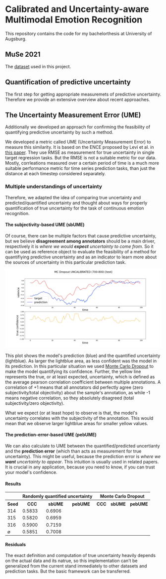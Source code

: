 # Calibrated and Uncertainty-aware Multimodal Emotion Recognition

This repository contains the code for my bachelorthesis at University of Augsburg.

## MuSe 2021

The [dataset](https://www.muse-challenge.org/) used in this project.

## Quantification of predictive uncertainty

The first step for getting appropriate measuremets of predictive uncertainty. Therefore we provide an extensive overview about recent approaches.

## The Uncertainty Measurement Error (UME)

Additionally we developed an approach for confirming the feasibility of quantifying predictive uncertainty by such a method.

We developed a metric called UME (Uncertainty Measurement Error) to measure this similarity. It is based on the ENCE proposed by Levi et al. in [this paper](https://arxiv.org/abs/1905.11659). They use RMSE as measurement for true uncertainty in single target regression tasks. But the RMSE is not a suitable metric for our data. Mostly, corrleations measured over a certain period of time is a much more suitable performance metric for time series prediction tasks, than just the distance at each timestep considered separately.

### Multiple understandings of uncertainty

Therefore, we adapted the idea of comparing true uncertainty and predicted/quantified uncertainty and thought about ways for properly quantification of true uncertainty for the task of continuous emotion recognition.

#### The subjectivity-based UME (sbUME)

Of course, there can be multiple factors that cause predictive uncertainty, but we believe **disagreement among annotators** should be a main driver, respectively it is *where we would **expect** uncertainty to come from*. So it can be used as reference object to evaluate the feasibility of a method for quantifiying predictive uncertainty and as an indicator to learn more about the sources of uncertainty in this particular prediction task.

![uncalibrated](images/MC_Dropout_UNCALIBRATED_(700-800).jpg)

This plot shows the model's prediction (blue) and the quantified uncertainty (lightblue). As larger the lightblue area, as less confident was the model in its prediction. In this particular situation we used [Monte Carlo Dropout](https://arxiv.org/abs/1506.02142) to make the model quantifying its confidence. Further, the yellow line represents the true, or at least expected, uncertainty, which is defined as the average pearson correlation coefficient between multiple annotations. A correlation of +1 means that all annotators did perfectly agree (zero subjectivity/total objectivity) about the sample's annotation, as while -1 means negative correlation, so they absolutely disagreed (total subjectivity/zero objectivity).

What we expect (or at least hope) to observe is that, the model's uncertainty correlates with the subjectivity of the annotation. This would mean that we observe larger lightblue areas for smaller yellow values.

#### The prediction-error-based UME (pebUME)

We can also calculate to UME between the quantified/predicted uncertianty and the **prediction error** (which than acts as measurement for true uncertainty). This might be useful, because the prediction error is *where we **want** uncertainty to appear*. This intuition is usually used in related papers. It is crucial in any application, because you need to know, if you can trust your model's confidence.

#### Results

<table>
    <tr>
        <th></th>
        <th colspan="3">Randomly quantified uncertainty</th>
        <th colspan="3">Monte Carlo Dropout</th>
    </tr>
    <tr>
        <th>Seed</th>
        <th>CCC</th>
        <th>sbUME</th>
        <th>pebUME</th>
        <th>CCC</th>
        <th>sbUME</th>
        <th>pebUME</th>
    </tr>
    <tr>
        <td>314</td>
        <td>0.5833</td>
        <td>0.6906</td>
        <td></td>
        <td></td>
        <td></td>
        <td></td>
    </tr>
    <tr>
        <td>315</td>
        <td>0.5820</td>
        <td>0.6959</td>
        <td></td>
        <td></td>
        <td></td>
        <td></td>
    </tr>
    <tr>
        <td>316</td>
        <td>0.5900</td>
        <td>0.7159</td>
        <td></td>
        <td></td>
        <td></td>
        <td></td>
    </tr>
    <tr>
        <td>&#8709;</td>
        <td>0.5851</td>
        <td>0.7008</td>
        <td></td>
        <td></td>
        <td></td>
        <td></td>
    </tr>
</table>

#### Residuals

The exact definition and computation of true uncertainty heavily depends on the actual data and its natrue, so this implementation can't be generalized from the current stand immediately to other datasets and prediction tasks. But the basic framework can be transferred.
